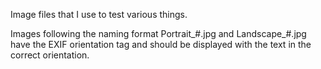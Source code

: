 Image files that I use to test various things.

Images following the naming format Portrait_#.jpg and Landscape_#.jpg have
the EXIF orientation tag and should be displayed with the text in the
correct orientation.
